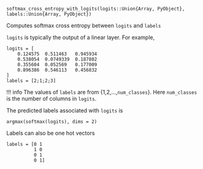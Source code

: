 ```
softmax_cross_entropy_with_logits(logits::Union{Array, PyObject}, labels::Union{Array, PyObject})
```

Computes softmax cross entropy between `logits` and `labels`

`logits` is typically the output of a linear layer. For example,

```
logits = [
    0.124575  0.511463   0.945934
    0.538054  0.0749339  0.187802
    0.355604  0.052569   0.177009
    0.896386  0.546113   0.456832
]
labels = [2;1;2;3]
```

!!! info
    The values of `labels` are from  {1,2,...,`num_classes`}. Here `num_classes` is the number of columns in `logits`.


The predicted labels associated with `logits` is 

```
argmax(softmax(logits), dims = 2)
```

Labels can also be one hot vectors 

```
labels = [0 1
          1 0
          0 1
          0 1]
```
